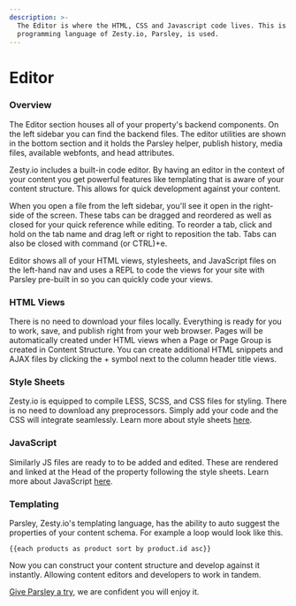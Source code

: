 ```yaml
---
description: >-
  The Editor is where the HTML, CSS and Javascript code lives. This is where the
  programming language of Zesty.io, Parsley, is used.
---
```


# Editor

### Overview

The Editor section houses all of your property's backend components. On the left sidebar you can find the backend files. The editor utilities are shown in the bottom section and it holds the Parsley helper, publish history, media files, available webfonts, and head attributes.

Zesty.io includes a built-in code editor. By having an editor in the context of your content you get powerful features like templating that is aware of your content structure. This allows for quick development against your content.

When you open a file from the left sidebar, you'll see it open in the right-side of the screen. These tabs can be dragged and reordered as well as closed for your quick reference while editing. To reorder a tab, click and hold on the tab name and drag left or right to reposition the tab. Tabs can also be closed with command \(or CTRL\)+e.

Editor shows all of your HTML views, stylesheets, and JavaScript files on the left-hand nav and uses a REPL to code the views for your site with Parsley pre-built in so you can quickly code your views.

### HTML Views

There is no need to download your files locally. Everything is ready for you to work, save, and publish right from your web browser. Pages will be automatically created under HTML views when a Page or Page Group is created in Content Structure. You can create additional HTML snippets and AJAX files by clicking the + symbol next to the column header title views.

### Style Sheets

Zesty.io is equipped to compile LESS, SCSS, and CSS files for styling. There is no need to download any preprocessors. Simply add your code and the CSS will integrate seamlessly. Learn more about style sheets [here](https://zesty.org/services/web-engine/interface/editor/stylesheets).

### JavaScript

Similarly JS files are ready to to be added and edited. These are rendered and linked at the Head of the property following the style sheets. Learn more about JavaScript [here](https://zesty.org/services/web-engine/interface/editor/javascript).

### Templating

Parsley, Zesty.io's templating language, has the ability to auto suggest the properties of your content schema. For example a loop would look like this.

`{{each products as product sort by product.id asc}}`

Now you can construct your content structure and develop against it instantly. Allowing content editors and developers to work in tandem.

[Give Parsley a try,](http://parsley.gozesty.com/) we are confident you will enjoy it.

